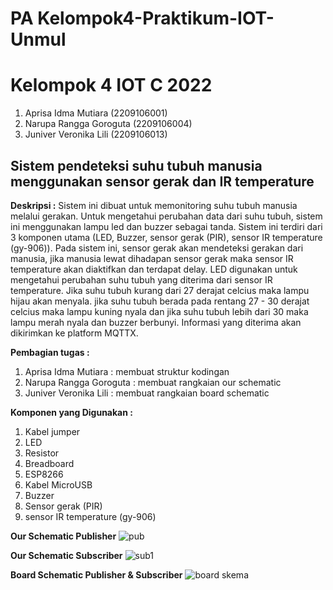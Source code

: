# PA Kelompok4-Praktikum-IOT-Unmul
# Kelompok 4 IOT C 2022
1. Aprisa Idma Mutiara (2209106001)
2. Narupa Rangga Goroguta (2209106004)
3. Juniver Veronika Lili (2209106013)

## Sistem pendeteksi suhu tubuh manusia menggunakan sensor gerak dan IR     temperature
**Deskripsi :**
Sistem ini dibuat untuk memonitoring suhu tubuh manusia melalui gerakan. Untuk mengetahui perubahan data dari suhu tubuh, sistem ini menggunakan lampu led dan buzzer sebagai tanda. 
Sistem ini terdiri dari 3 komponen utama (LED, Buzzer, sensor gerak (PIR), sensor IR temperature (gy-906)). Pada sistem ini, sensor gerak akan mendeteksi gerakan dari manusia, jika manusia lewat dihadapan sensor gerak maka sensor IR temperature akan diaktifkan dan terdapat delay. LED digunakan untuk mengetahui perubahan suhu tubuh yang diterima dari sensor IR temperature. Jika suhu tubuh kurang dari 27 derajat celcius maka lampu hijau akan menyala. jika suhu tubuh berada pada rentang 27 - 30 derajat celcius maka lampu kuning nyala dan jika suhu tubuh lebih dari 30 maka lampu merah nyala dan buzzer berbunyi. Informasi yang diterima akan dikirimkan ke platform MQTTX. 

**Pembagian tugas :**
1. Aprisa Idma Mutiara : membuat struktur kodingan 
2. Narupa Rangga Goroguta : membuat rangkaian our schematic
3. Juniver Veronika Lili : membuat rangkaian board schematic

**Komponen yang Digunakan :**
1. Kabel jumper
2. LED
3. Resistor
4. Breadboard
5. ESP8266
6. Kabel MicroUSB
7. Buzzer
8. Sensor gerak (PIR)
9. sensor IR temperature (gy-906)
   
**Our Schematic Publisher**
![pub](https://github.com/aprisamutiara/pa-praktikum-iot-unmul-c4/assets/123526722/ec2a4045-f7ee-48ad-ab2e-078cc76c7eb3)

**Our Schematic Subscriber**
![sub1](https://github.com/aprisamutiara/pa-praktikum-iot-unmul-c4/assets/123526722/53cc4368-8fcb-4749-8799-0fcf18c8b5f2)

**Board Schematic Publisher & Subscriber**
![board skema](https://github.com/aprisamutiara/pa-praktikum-iot-unmul-c4/assets/123526722/388da9f3-b654-40d9-8977-2b31594e1e32)

